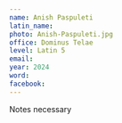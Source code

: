 ```yaml
---
name: Anish Paspuleti
latin_name: 
photo: Anish-Paspuleti.jpg
office: Dominus Telae
level: Latin 5
email: 
year: 2024
word: 
facebook: 
---
```


Notes necessary